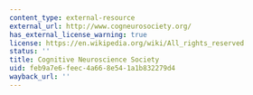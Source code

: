 ```yaml
---
content_type: external-resource
external_url: http://www.cogneurosociety.org/
has_external_license_warning: true
license: https://en.wikipedia.org/wiki/All_rights_reserved
status: ''
title: Cognitive Neuroscience Society
uid: feb9a7e6-feec-4a66-8e54-1a1b832279d4
wayback_url: ''
---
```

